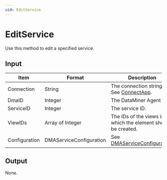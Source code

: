 ```yaml
---
uid: EditService
---
```


# EditService

Use this method to edit a specified service.

## Input

| Item          | Format                   | Description                                                                         |
|---------------|--------------------------|-------------------------------------------------------------------------------------|
| Connection    | String                   | The connection string. See [ConnectApp](xref:ConnectApp).                           |
| DmaID         | Integer                  | The DataMiner Agent ID.                                                             |
| ServiceID     | Integer                  | The service ID.                                                                     |
| ViewIDs       | Array of Integer         | The IDs of the views in which the element should be created.                        |
| Configuration | DMAServiceConfiguration | See [DMAServiceConfiguration](xref:DMAServiceConfiguration). |

## Output

None.
